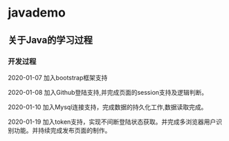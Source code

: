 # javademo

## 关于Java的学习过程
### 开发过程

2020-01-07 加入bootstrap框架支持

2020-01-08 加入Github登陆支持,并完成页面的session支持及逻辑判断。

2020-01-10 加入Mysql连接支持，完成数据的持久化工作,数据读取完成。

2020-01-19 加入token支持，实现不间断登陆状态获取。并完成多浏览器用户识别功能。并持续完成发布页面的制作。
